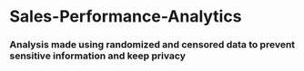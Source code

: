 # Sales-Performance-Analytics
### Analysis made using randomized and censored data to prevent sensitive information and keep privacy
